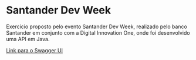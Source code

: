 # Santander Dev Week

Exercício proposto pelo evento Santander Dev Week, realizado pelo banco Santander em conjunto com a Digital Innovation One, onde foi desenvolvido uma API em Java.

[Link para o Swagger UI](https://braga-santander-dev-week.herokuapp.com/bootcamp/swagger-ui/index.html?configUrl=/bootcamp/v3/api-docs/swagger-config#/stock-controller/save "Swagger UI")
